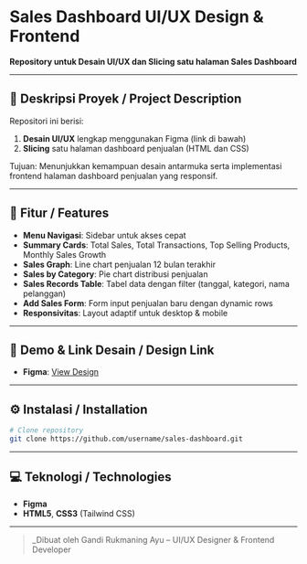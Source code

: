 # Sales Dashboard UI/UX Design & Frontend

**Repository untuk Desain UI/UX dan Slicing satu halaman Sales Dashboard**

---

## 📌 Deskripsi Proyek / Project Description
Repositori ini berisi:
1. **Desain UI/UX** lengkap menggunakan Figma (link di bawah)
2. **Slicing** satu halaman dashboard penjualan (HTML dan CSS)

Tujuan: Menunjukkan kemampuan desain antarmuka serta implementasi frontend halaman dashboard penjualan yang responsif.

---

## 🎯 Fitur / Features
- **Menu Navigasi**: Sidebar untuk akses cepat
- **Summary Cards**: Total Sales, Total Transactions, Top Selling Products, Monthly Sales Growth
- **Sales Graph**: Line chart penjualan 12 bulan terakhir
- **Sales by Category**: Pie chart distribusi penjualan
- **Sales Records Table**: Tabel data dengan filter (tanggal, kategori, nama pelanggan)
- **Add Sales Form**: Form input penjualan baru dengan dynamic rows
- **Responsivitas**: Layout adaptif untuk desktop & mobile

---

## 🚀 Demo & Link Desain / Design Link
- **Figma**: [View Design](https://www.figma.com/design/DebE8gMFndCaYAavy3IIZh/Design-Test---Genesys?node-id=2-222&t=U4jIwAwqZTTHeG9p-1)
---

## ⚙️ Instalasi / Installation
```bash
# Clone repository
git clone https://github.com/username/sales-dashboard.git
```
---

## 💻 Teknologi / Technologies
- **Figma**
- **HTML5**, **CSS3** (Tailwind CSS)
---


> _Dibuat oleh Gandi Rukmaning Ayu – UI/UX Designer & Frontend Developer
